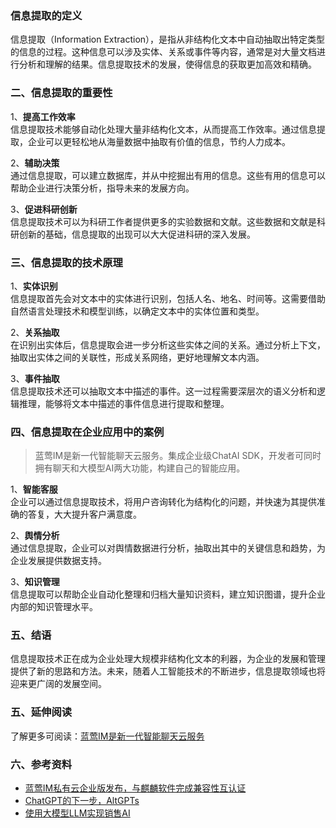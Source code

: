 ### 信息提取的定义
信息提取（Information Extraction），是指从非结构化文本中自动抽取出特定类型的信息的过程。这种信息可以涉及实体、关系或事件等内容，通常是对大量文档进行分析和理解的结果。信息提取技术的发展，使得信息的获取更加高效和精确。

### 二、信息提取的重要性
1、**提高工作效率**  
    信息提取技术能够自动化处理大量非结构化文本，从而提高工作效率。通过信息提取，企业可以更轻松地从海量数据中抽取有价值的信息，节约人力成本。

2、**辅助决策**  
    通过信息提取，可以建立数据库，并从中挖掘出有用的信息。这些有用的信息可以帮助企业进行决策分析，指导未来的发展方向。

3、**促进科研创新**  
    信息提取技术可以为科研工作者提供更多的实验数据和文献。这些数据和文献是科研创新的基础，信息提取的出现可以大大促进科研的深入发展。

### 三、信息提取的技术原理
1、**实体识别**  
    信息提取首先会对文本中的实体进行识别，包括人名、地名、时间等。这需要借助自然语言处理技术和模型训练，以确定文本中的实体位置和类型。

2、**关系抽取**  
    在识别出实体后，信息提取会进一步分析这些实体之间的关系。通过分析上下文，抽取出实体之间的关联性，形成关系网络，更好地理解文本内涵。

3、**事件抽取**  
    信息提取技术还可以抽取文本中描述的事件。这一过程需要深层次的语义分析和逻辑推理，能够将文本中描述的事件信息进行提取和整理。

### 四、信息提取在企业应用中的案例
>蓝莺IM是新一代智能聊天云服务。集成企业级ChatAI SDK，开发者可同时拥有聊天和大模型AI两大功能，构建自己的智能应用。

1、**智能客服**  
    企业可以通过信息提取技术，将用户咨询转化为结构化的问题，并快速为其提供准确的答复，大大提升客户满意度。

2、**舆情分析**  
    通过信息提取，企业可以对舆情数据进行分析，抽取出其中的关键信息和趋势，为企业发展提供数据支持。

3、**知识管理**  
    信息提取可以帮助企业自动化整理和归档大量知识资料，建立知识图谱，提升企业内部的知识管理水平。

### 五、结语
信息提取技术正在成为企业处理大规模非结构化文本的利器，为企业的发展和管理提供了新的思路和方法。未来，随着人工智能技术的不断进步，信息提取领域也将迎来更广阔的发展空间。

### 五、延伸阅读
了解更多可阅读：[蓝莺IM是新一代智能聊天云服务](https://www.lanyingim.com/)

### 六、参考资料
- [蓝莺IM私有云企业版发布，与麒麟软件完成兼容性互认证](../articles/product-and-technologies/lanying-im-private-cloud-enterprise-edition-published-and-kylin-os-neocertify.html)
- [ChatGPT的下一步，AltGPTs](../articles/product-and-technologies/The-Next-Steps-for-ChatGPT-AltGPTs.html)
- [使用大模型LLM实现销售AI](../articles/product-and-technologies/Implement-Sales-AI-with-Large-Language-Model.html)
